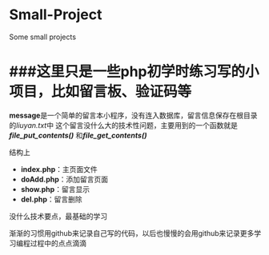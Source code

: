 # Small-Project
Some small projects

###这里只是一些php初学时练习写的小项目，比如留言板、验证码等
====================================
**message**是一个简单的留言本小程序，没有连入数据库，留言信息保存在根目录的*liuyan.txt*中
这个留言没什么大的技术性问题，主要用到的一个函数就是 ***file_put_contents()*** 和***file_get_contents()***   
   
结构上   
* **index.php**：主页面文件   
* **doAdd.php**：添加留言页面   
* **show.php**：留言显示   
* **del.php**：留言删除   
   
没什么技术要点，最基础的学习   

渐渐的习惯用github来记录自己写的代码，以后也慢慢的会用github来记录更多学习编程过程中的点点滴滴
